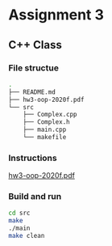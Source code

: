 # Assignment 3

## C++ Class

### File structue 

```sh
.
├── README.md
├── hw3-oop-2020f.pdf
└── src
    ├── Complex.cpp
    ├── Complex.h
    ├── main.cpp
    └── makefile
```

### Instructions
[hw3-oop-2020f.pdf](hw3-oop-2020f.pdf)

### Build and run
```sh
cd src
make
./main
make clean
```
